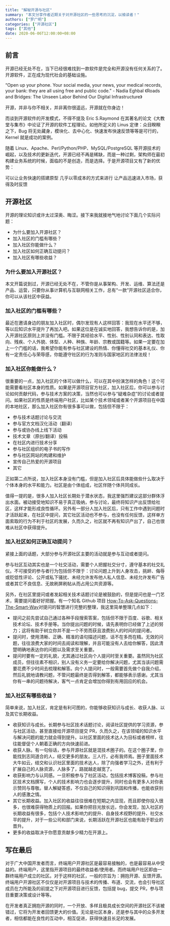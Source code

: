 ```yaml
---
title: "解秘开源与社区"
summary: "本文分享作者近期关于对开源社区的一些思考的沉淀，以飨读者！"
authors: ["罗广明"]
categories: ["开源社区"]
tags: ["其他"]
date: 2020-06-06T12:00:00+08:00
---
```


## 前言

开源已经无处不在，当下已经很难找到一款软件是完全和开源没有任何关系的了。开源软件，正在成为现代社会的基础设施。

“Open up your phone. Your social media, your news, your medical records, your bank: they are all using free and public code.” - Nadia Eghbal 《Roads and Bridges: The Unseen Labor Behind Our Digital Infrastructure》

开源，并非与你不相关，并非离你很遥远，开源就在你身边！

而谈到开源软件的开发模式，不得不提及 Eric S.Raymond 在其著名的论文《大教堂与集市》中论证了开源的软件工程理论。如他所定义的 Linus 定律：众目睽睽之下，Bug 将无处藏身，模块化、去中心化、快速发布快速反馈等等是可行的，Kernel 就是成功的案例。

随着 Linux、Apache、Perl/Python/PHP、MySQL/PostgreSQL 等开源技术的崛起，以及技术的更新迭代，开源已经不再是稀缺，而是一种过剩，架构师在最初构建业务系统的时候，面临的不是创造，而是选择。于是开源项目又有了新的优势：

可以让业务快速的搭建原型
几乎以零成本的方式来进行
让产品迅速进入市场，获得及时反馈

## 开源社区

开源的理论知识或许太过深奥、晦涩。接下来我就接地气地讨论下面几个实际问题：

- 为什么要加入开源社区？
- 加入社区的门槛有哪些？
- 加入社区你能做什么？
- 加入社区如何正确互动提问？
- 加入社区有哪些收益？

### 为什么要加入开源社区？

本文开篇说到过，开源已经无处不在，不管你是从事架构、开发、运维、算法还是产品、运营，只要你从事计算机与互联网相关工作，总有“一款”开源社区适合你，你可以从该社区中获益。

### 加入社区的门槛有哪些？

最近在邀请身边的朋友加入社区时，偶尔发现有人这样回答：我现在水平还不够，等以后知识水平提升了再加入吧。如果这位是在诚实地回答，我想告诉你的是，加入开源社区原则上并没有门槛。不限于其经验水平、性别、性别认同和表达、性取向、残疾、个人外貌、体型、人种、种族、年龄、宗教或国籍等。如果一定要在加上一个门槛的话，我希望你能有参与社区建设的热情、你懂得社交的基本礼仪、你有一定责任心与荣辱感，你能遵守社区的行为准则与国家地区的法律法规！

### 加入社区你能做什么？

很重要的一点，加入社区的个体可以做什么，可以在其中扮演怎样的角色！这个可能需要看社区本身的性质。如果是开源项目官方社区，加入社区后，你可以参与讨论如何贡献代码，参与技术方案的决策，当然也可以参与“疑难杂症”的讨论或者提问。如果社区的性质是终端用户社区，比如某个技术领域或者某个开源项目在中国的本地社区，那么加入社区你有很多事可以做，包括但不限于：

- 参与技术话题讨论与交流
- 参与官方文档汉化活动（翻译）
- 参与或协办线上线下活动
- 技术文章（原创/翻译）投稿
- 在社区内进行技术分享
- 参与社区组织的电子书的写作
- 参与社区网站的构建和维护
- 宣传自己热爱的开源项目
- 其它

正如第二点所说，加入社区本身没有门槛，但是加入社区后具体能做些什么取决于个体本身的水平和能力。社区是由个体组成，社区伴随个体共同成长。

值得一提的是，很多人加入社区长期处于潜水状态，我这里强烈建议这部分群体浮出水面。被动接受地知识不易于真正吸纳，参与讨论，最终将知识产出反馈给社区，这样才能形成良性循环。另外有一部分人加入社区后，只有工作中遇到问题时才活跃起来，在社区中提问，其它社区活动也不参与，也没有任何反馈，这样单方面索取的行为不利于社区的发展，久而久之，社区就不再有知识产出了，自己也很难从社区中获得提升。

### 加入社区如何正确互动提问？

紧接上面的话题，大部分参与开源社区主要的活动就是参与互动或者提问。

参与社区互动其实也是一个社交活动，需要个人把握社交分寸，遵守基本的社交礼仪。不可接受的参与者行为包括但不限于：讨论问题上升到人身攻击，挑衅、侮辱或贬低性评论、公开或私下骚扰、未经允许发布他人私人信息、未经允许发布广告或者其它不良信息、无故刷屏刷帖从而占用公共资源等。

另外，在社区里提问或者发起相关技术话题讨论是被鼓励的，但是提问也是一门艺术，需要提问着好好把握。有一个知名 Github 项目 [How-To-Ask-Questions-The-Smart-Way](https://github.com/ryanhanwu/How-To-Ask-Questions-The-Smart-Way/blob/master/README-zh_CN.md)对提问的智慧进行完整的整理，我这里简单整理几点如下：

- 提问之前先尝试自己通过各种手段搜索答案，包括但不限于百度、谷歌、相关技术论坛、技术手册等。当你提出问题的时候，请先表明你已经做了上述的努力；这将有助于树立你并不是一个不劳而获且浪费别人的时间的提问者。
- 提问时，使用清晰、正确、精准的语句描述问题，话不在多而在精。无效的问题，往往浪费大家的时间去阅读和理解，并且可能没有人去给你解答，因此清楚明确地表达你的问题以及需求至关重要。
- 提问时要有一定的礼貌，尤其通过社区向个人提问时至关重要。虽然同为社区成员，但往往素不相识，别人没有义务一定要给你解决问题，尤其当该问题需要花费不少时间去梳理和解答。向个人提问时，一般需要首先做个自我介绍，然后礼貌地请教问题，不管问题最终是否得到解答，都能够表示感谢。尤其当你有一串的问题待解决，客气一点肯定会增加你得到有用回应的机会。

### 加入社区有哪些收益？

简单来说，加入社区，肯定是有利可图的，你能够收获知识与成长、收获人脉、以及其它长期收益。

- 收获知识与成长。长期参与社区技术话题讨论，阅读社区提供的学习资源，参与社区活动，甚至直接给开源项目提交 PR，久而久之，在该领域的知识水平与解决问题的能力就会得到提升。以社区里面的技术达人为目标或者榜样，往往能督促个人朝着正确的方向快速前进。
- 收获人脉。有一句俗话，参与开源社区就是混技术圈子的。在这个圈子里，你能找到志同道合的人，结交更多的朋友。三人行，必有我师焉。圈子里面技术大牛如云，结交和认识社区里面的技术达人，除了向强者学习之外，还有利于扩展自己的人脉资源，人脉多了，路就越走越宽了。
- 收获影响力与认同感。一旦积极参与了社区活动，包括技术博客投稿，参与社区技术文档撰写，个人的技术影响力也会逐步提升，同时也会有更多人对你表示赞同与尊敬。替人解疑答惑，不仅自己的知识得到巩固和传播，也能收获别人的感激之情。
- 其它长期收益。加入社区的收益往往很难在短期之内显现，而且即使你投入很多，也很难获得物质上的回报。如果你把目光放长远，你会发现，加入社区的长期收益有很多，包括个人技术影响力的提升、自身技术视野的提升、社交水平的提升，对于一些公司和部门来说，长期活跃在开源社区也能有助于职业的晋升。
- 更多的收益取决于你愿意贡献多少精力在开源上。

## 写在最后

对于广大中国开发者而言，终端用户开源社区是最容易接触的，也是最容易从中受益的。终端用户，这里指开源项目的最终收益者/使用者。而终端用户社区即由一群终端用户成立的社区。对于这样的社区，一般的宗旨为：拥抱开源、反馈开源。终端用户开源社区不仅仅是对开源项目与技术的传播、布道、交流，也会引导社区成员在力所能及的前提之下对开源项目进行反馈，包括提 bug，提交 PR，参与项目重要决策或设计等等。

在开发者真正拥抱开源的同时，一个开放、多样且极具成长空间的开源社区不该被错过，它将为开发者回馈更大的价值。无论是社区本身，还是参与其中的众多开发者，相信都能在良性的互动中，相互促进，获得快速且长足的发展。
